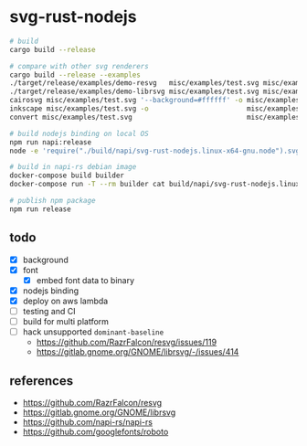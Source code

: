 # svg-rust-nodejs

```sh
# build
cargo build --release

# compare with other svg renderers
cargo build --release --examples
./target/release/examples/demo-resvg   misc/examples/test.svg misc/examples/test.resvg.png 800 600
./target/release/examples/demo-librsvg misc/examples/test.svg misc/examples/test.librsvg.png 800 600
cairosvg misc/examples/test.svg '--background=#ffffff' -o misc/examples/test.cairosvg.png
inkscape misc/examples/test.svg -o                        misc/examples/test.inkscape.png
convert misc/examples/test.svg                            misc/examples/test.convert.png  # internally uses inkscape (if available) or librsvg

# build nodejs binding on local OS
npm run napi:release
node -e 'require("./build/napi/svg-rust-nodejs.linux-x64-gnu.node").svgToPng("misc/examples/test.svg", "misc/examples/test.png")'

# build in napi-rs debian image
docker-compose build builder
docker-compose run -T --rm builder cat build/napi/svg-rust-nodejs.linux-x64-gnu.node > build/napi/svg-rust-nodejs.linux-x64-gnu.node

# publish npm package
npm run release
```

## todo

- [x] background
- [x] font
  - [x] embed font data to binary
- [x] nodejs binding
- [x] deploy on aws lambda
- [ ] testing and CI
- [ ] build for multi platform
- [ ] hack unsupported `dominant-baseline`
  - https://github.com/RazrFalcon/resvg/issues/119
  - https://gitlab.gnome.org/GNOME/librsvg/-/issues/414

## references

- https://github.com/RazrFalcon/resvg
- https://gitlab.gnome.org/GNOME/librsvg
- https://github.com/napi-rs/napi-rs
- https://github.com/googlefonts/roboto
